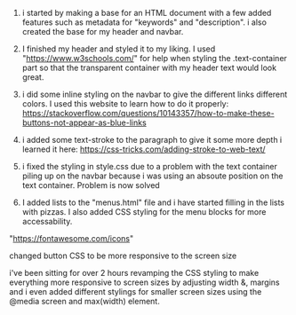 1. i started by making a base for an HTML document with a few added features such as metadata for "keywords" and "description". 
i also created the base for my header and navbar.

2. I finished my header and styled it to my liking. 
I used "https://www.w3schools.com/" for help when styling the .text-container part so that the transparent container with my header text would look great.


3. i did some inline styling on the navbar to give the different links different colors.
I used this website to learn how to do it properly: https://stackoverflow.com/questions/10143357/how-to-make-these-buttons-not-appear-as-blue-links

4. i added some text-stroke to the paragraph to give it some more depth
i learned it here: https://css-tricks.com/adding-stroke-to-web-text/

5. i fixed the styling in style.css due to a problem with the text container piling up on the navbar because i was using an absoute position on the text container. Problem is now solved

6. I added lists to the "menus.html" file and i have started filling in the lists with pizzas.
I also added CSS styling for the menu blocks for more accessability.

"https://fontawesome.com/icons"

changed button CSS to be more responsive to the screen size

i've been sitting for over 2 hours revamping the CSS styling to make everything more responsive to screen sizes by adjusting width &, margins and i even added different stylings for smaller screen sizes using the @media screen and max(width) element.

<!--<ol type="1">
    <li>Margherita<p style="font-style: italic;">Mozzaerlla, Tomato Sauce, Basil</p></li>
    <li>Vesuvio<p style="font-style: italic;">Smoked Italian Ham, Tomato Sauce, Mozzarella, Oregano</p></li>
    <li>Calzone (baked)<p style="font-style: italic;">Smoked Italian Ham, Tomato Sauce, Mozzarella, Oregano</p></li>
    <li>Gondola (baked)<p style="font-style: italic;">Minced Meat Ragout (Minced Beef with Vegetables), Tomato Sauce, Mozzaerlla, Parmesan, Oregano</p></li>
    <li>Hawaii<p style="font-style: italic;">Smoked Italian Ham, Pineapple, Tomato Sauce, Mozzarella</p></li>
    <li>Bolognese<p style="font-style: italic;">Minced Beef, Onion, Garlic Cloves, Tomato Sauce, Mozarella</p></li>
    <li>Capricciosa<p style="font-style: italic;">Smoked Italian Ham, Mushrooms, Hard-boiled Egg, Tomato Sauce, Mozzarella</p></li>
    <li>Quattro Stagioni<p style="font-style: italic;">Divided into quadrants: Artichokes, Olives, Ham, Mushrooms with Tomato Sauce and Mozzarella.</p></li>
    <li>Pepperoni<p style="font-style: italic;">Pepperoni, Onion, Bell Peppers, Jalapeno, Tomato Sauce, Mozzarella</p></li>
    <li>Africana<p style="font-style: italic;">Pineapple, Banana, Curry, Smoked Italian Ham</p></li>
</ol>

<div class="menu-block" style="background-color: rgba(255, 253, 238, 0.823);">
    <h2 style="color: green">Meat Pizzas</h2>
    <hr>
    <ol start="11">
        <li>Diavolo<p style="font-style: italic;">Spicy salami, Red onion, Mozzarella, Tomato sauce, Oregano, Parmesan</p></li>
        <li>Ciao Ciao<p style="font-style: italic;">Pork Fillet, Onion, Fresh Garlic, Béarnaise Sauce, Mozzarella</p></li>
        <li>Amante Della Carne<p style="font-style: italic;">Smoked Italiam Ham, Italian Sausage, Bacon, Oregano, Tomato sauce, Mozarella</p></li>
        <li>BBQ Chicken<p style="font-style: italic;">Grilled chicken, Red Onion, BBQ Sauce, Mozarella, Cilantro</p></li>
        <li>Spicy Sausage<p style="font-style: italic;">Tomato sauce, Mozzarella, Spicy Italian sausage, Bell peppers, Onions, Jalapeños</p></li>
        <li>Mediterranea Carne<p style="font-style: italic;">Mozzarella, Lamb, Red onion, Tomato, Feta cheese, Tomato Sauce.</p></li>
        <li>Italian Sausage and Peppers<p style="font-style: italic;">Tomato Sauce, Mozzarella, Italian Sausage, Bell Peppers, Red Onion</p></li>
        <li>Pepperoni and Jalapeño Burst<p style="font-style: italic;">Tomato sauce, Mozzarella, Smoked Italian Ham, Pepperoni, Jalapeño</p></li>
        <li>Hawaiian BBQ Bacon<p style="font-style: italic;">BBQ sauce, Mozzarella, Smoked Italian Ham, Bacon, Pineapple</p></li>
        <li>Meatball Mania<p style="font-style: italic;">Tomato sauce, Mozzarella, Meatballs, Roasted Garlic, Basil</p></li>
    </ol>
</div>

<div class="menu-block">
    <h2 style="color: green; text-decoration: underline black;">Vegetarian Pizzas</h2>
    <hr>
    <ol start="21">
        <li>Margarhita<p style="font-style: italic;">Cheese, Tomato Sauce, Basil</p></li>
        <li>Quattro Formaggio<p style="font-style: italic;">Gorgonzola, Taleggio, Pecorino, Mozzarella, Tomato Sauce, Oregano</p></li>
        <li>Florenzi<p style="font-style: italic;">Zucchini, Mushrooms, Broccoli, Asparagus, Cherry Tomatoes, Mozzarella, Tomato Sauce, Oregano, Parmesan</p></li>
        <li>Tartufone<p style="font-style: italic;">Tomato Sauce, Mozzarella, Artichoke, Olive Oil With Truffle, Taleggio, Parmesan, Oregano</p></li>
        <li>Verde<p style="font-style: italic;">Creme Fraiche, Mozzarella, Zucchini, Pesto, Roasted Pine Nuts, Arugula, Parmesan</p></li>
        <li>Karl-Johan<p style="font-style: italic;">Karl-Johans Mushroom, Mushrooms, Mozzarella, Tomato Sauce, Oregano</p></li>
        <li>Fungo Medley<p style="font-style: italic;">Sautéed Portobello, Cremini, Shiitake Mushrooms, Caramelized Onions, Fresh Thyme, Mozzarella Cheese</p></li>
        <li>Caprese Classico<p style="font-style: italic;">Sliced Tomatoes, Fresh Basil Leaves, Arugula, Balsamic Reduction, Mozzarella, Tomato Sauce</p></li>
        <li>Spinaci Ricotta<p style="font-style: italic;">Sautéed Spinach, Dollops of Ricotta Cheese, Roasted Garlic, Sun-Dried Tomatoes, Mozzarella Cheese</p></li>
        <li>Fungo Al Tartufo<p style="font-style: italic;">Truffle Oil-Infused Mushrooms (Portobello, Shiitake, Truffle), Caramelized Onions, Fresh Thyme, Fontina Cheese</p></li>
        <li>Nutella<p style="font-style: italic;">A dessert pizza with the classic Nutella filling</p></li>
    </ol>
</div>-->


